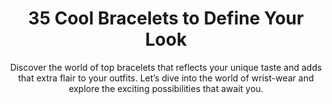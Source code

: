 ---
layout: post
title: 35 Cool Bracelets to Define Your Look
subtitle: Discover the world of top bracelets that reflects your unique taste and adds that extra flair to your outfits. Let’s dive into the world of wrist-wear and explore the exciting possibilities that await you.
header-img: "img/post/2023/09/copied/cool-bracelets.jpg"
header-style: text
permalink: "/cool-bracelets/"
catalog: true
tags:
  - Recipients 
  - Men
---  